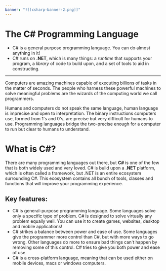 ```yaml
---
banner: "![[csharp-banner-2.png]]"
---
```

# The C# Programming Language

- C# is a general purpose programming language. You can do almost anything in it!
-  C# runs on **.NET**, which is many things: a _runtime_ that supports your program, a _library_ of   code to build upon, and a set of tools to aid in constructing. 

<hr>

Computers are amazing machines capable of executing billions of tasks in the matter of seconds. The people who harness these powerful machines to solve meaningful problems are the wizards of the computing world we call programmers.

Humans and computers do not speak the same language, human language is imprecise and open to interpretation. The binary instructions computers use, formed from 1's and 0's, are precise but very difficult for humans to use. Programming languages bridge the two-precise enough for a computer to run but clear to humans to understand.
# What is C#?

There are many programming languages out there, but **C#** is one of the few that is both widely used and very loved. C# is build upon a **.NET** platform, which is often called a framework, but .NET is an entire ecosystem surrounding C#. This ecosystem contains all bunch of tools, classes and functions that will improve your programming experience.
## Key features:

- C# is general-purpose programming language. Some languages solve only a specific type  of problem. C# is designed to solve virtually any problem equally well. You can use it to create games, websites, desktop and mobile applications!<br>
- C# strikes a balance between power and ease of use. Some languages give the programmer more control than C#, but with more ways to go wrong. Other languages do more to ensure bad things can't happen by removing some of this control. C# tries to give you both power and ease of use.<br>
- C# is a cross-platform language, meaning that can be used either on mobile devices, macs or windows computers.